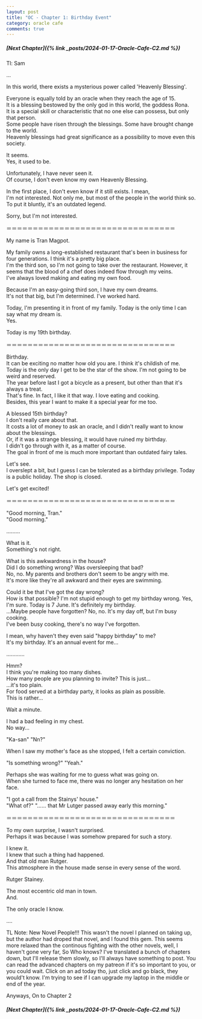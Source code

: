 ```yaml
---
layout: post
title: "OC - Chapter 1: Birthday Event"
category: oracle cafe
comments: true
---
```


#####  [Next Chapter]({% link _posts/2024-01-17-Oracle-Cafe-C2.md %})


Tl: Sam


…




In this world, there exists a mysterious power called 'Heavenly Blessing'.

Everyone is equally told by an oracle when they reach the age of 15.    
It is a blessing bestowed by the only god in this world, the goddess Rona.    
It is a special skill or characteristic that no one else can possess, but only that person.     
Some people have risen through the blessings. Some have brought change to the world.      
Heavenly blessings had great significance as a possibility to move even this society.       

It seems.     
Yes, it used to be.

<!--more-->
Unfortunately, I have never seen it.      
Of course, I don't even know my own Heavenly Blessing.

In the first place, I don't even know if it still exists. I mean,     
I'm not interested. Not only me, but most of the people in the world think so.      
To put it bluntly, it's an outdated legend.


Sorry, but I'm not interested.

＝＝＝＝＝＝＝＝＝＝＝＝＝＝＝＝＝＝＝＝＝＝＝＝＝＝＝＝＝＝＝＝

My name is Tran Magpot.

My family owns a long-established restaurant that's been in business for four generations. I think it's a pretty big place.      
I'm the third son, so I'm not going to take over the restaurant.
However, it seems that the blood of a chef does indeed flow through my veins.      
I've always loved making and eating my own food.

Because I'm an easy-going third son, I have my own dreams.    
It's not that big, but I'm determined. I've worked hard.

Today, I'm presenting it in front of my family. Today is the only time I can say what my dream is.      
Yes.

Today is my 19th birthday. 

＝＝＝＝＝＝＝＝＝＝＝＝＝＝＝＝＝＝＝＝＝＝＝＝＝＝＝＝＝＝＝＝

Birthday.      
It can be exciting no matter how old you are. I think it's childish of me.     
Today is the only day I get to be the star of the show. I'm not going to be weird and reserved.      
The year before last I got a bicycle as a present, but other than that it's always a treat.          
That's fine. In fact, I like it that way. I love eating and cooking.      
Besides, this year I want to make it a special year for me too.

A blessed 15th birthday?     
I don't really care about that.      
It costs a lot of money to ask an oracle, and I didn't really want to know about the blessings.    
Or, if it was a strange blessing, it would have ruined my birthday.    
I didn't go through with it, as a matter of course.    
The goal in front of me is much more important than outdated fairy tales.

Let's see.    
I overslept a bit, but I guess I can be tolerated as a birthday privilege.
Today is a public holiday. The shop is closed.

Let's get excited!


<div data-nat="424166"></div>


＝＝＝＝＝＝＝＝＝＝＝＝＝＝＝＝＝＝＝＝＝＝＝＝＝＝＝＝＝＝＝＝

"Good morning, Tran."    
"Good morning."

.........

What is it.    
Something's not right.

What is this awkwardness in the house?    
Did I do something wrong? Was oversleeping that bad?    
No, no. My parents and brothers don't seem to be angry with me.     
It's more like they're all awkward and their eyes are swimming.

Could it be that I've got the day wrong?    
How is that possible? I'm not stupid enough to get my birthday wrong.
Yes, I'm sure. Today is 7 June. It's definitely my birthday.     
...Maybe people have forgotten? No, no. It's my day off, but I'm busy cooking.     
I've been busy cooking, there's no way I've forgotten.

I mean, why haven't they even said "happy birthday" to me?     
It's my birthday. It's an annual event for me...

............

Hmm?       
I think you're making too many dishes.     
How many people are you planning to invite? This is just...     
...it's too plain.     
For food served at a birthday party, it looks as plain as possible.      
This is rather...

Wait a minute.

I had a bad feeling in my chest.    
No way...

"Ka-san"
"Nn?"

When I saw my mother's face as she stopped, I felt a certain conviction.

"Is something wrong?"
"Yeah."

Perhaps she was waiting for me to guess what was going on.    
When she turned to face me, there was no longer any hesitation on her face.

"I got a call from the Stainys' house."     
"What of?"
"...... that Mr Lutger passed away early this morning."

＝＝＝＝＝＝＝＝＝＝＝＝＝＝＝＝＝＝＝＝＝＝＝＝＝＝＝＝＝＝＝＝

To my own surprise, I wasn't surprised.    
Perhaps it was because I was somehow prepared for such a story.

I knew it.    
I knew that such a thing had happened.   
And that old man Rutger.     
This atmosphere in the house made sense in every sense of the word.

Rutger Stainey.

The most eccentric old man in town.     
And.


The only oracle I know.


....


TL Note: New Novel People!!! This wasn't the novel I planned on taking up, but the author had droped that novel, and I found this gem. This seems more relaxed than the continous fighting with the other novels, well, I haven't gone very far, So Who knows?
I've translated a bunch of chapters down, but I'll release them slowly, so I'll always have something to post. You can read the advanced chapters on my patreon if it's so important to you, or you could wait.
Click on an ad today tho, just click and go black, they would't know. I'm trying to see if I can upgrade my laptop in the middle or end of the year.

Anyways, On to Chapter 2


##### [Next Chapter]({% link _posts/2024-01-17-Oracle-Cafe-C2.md %})

